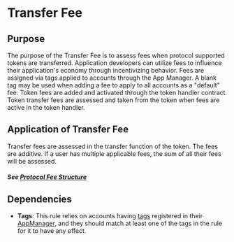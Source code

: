 # Transfer Fee

## Purpose

The purpose of the Transfer Fee is to assess fees when protocol supported tokens are transferred. Application developers can utilize fees to influence their application's economy through incentivizing behavior. Fees are assigned via tags applied to accounts through the App Manager. A blank tag may be used when adding a fee to apply to all accounts as a "default" fee. Token fees are added and activated through the token handler contract. Token transfer fees are assessed and taken from the token when fees are active in the token handler. 


## Application of Transfer Fee

Transfer fees are assessed in the transfer function of the token. The fees are additive. If a user has multiple applicable fees, the sum of all their fees will be assessed. 

#### *See [Protocol Fee Structure](./PROTOCOL_FEE_STRUCTURE.md)*

## Dependencies

- **Tags**: This rule relies on accounts having [tags](../GLOSSARY.md) registered in their [AppManager](../GLOSSARY.md), and they should match at least one of the tags in the rule for it to have any effect.